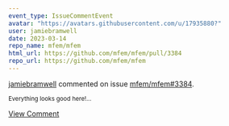 ```yaml
---
event_type: IssueCommentEvent
avatar: "https://avatars.githubusercontent.com/u/17935880?"
user: jamiebramwell
date: 2023-03-14
repo_name: mfem/mfem
html_url: https://github.com/mfem/mfem/pull/3384
repo_url: https://github.com/mfem/mfem
---
```


<a href='https://github.com/jamiebramwell' target='_blank'>jamiebramwell</a> commented on issue <a href='https://github.com/mfem/mfem/pull/3384' target='_blank'>mfem/mfem#3384</a>.

<small>Everything looks good here!...</small>

<a href='https://github.com/mfem/mfem/pull/3384' target='_blank'>View Comment</a>